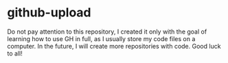 # github-upload

Do not pay attention to this repository, I created it only with the goal of learning how to use GH in full, as I usually store my code files on a computer.
In the future, I will create more repositories with code. Good luck to all!
